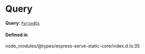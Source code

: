 # Query

 **Query**: [`ParsedQs`](../interfaces/ParsedQs.md)

#### Defined in

node_modules/@types/express-serve-static-core/index.d.ts:35
